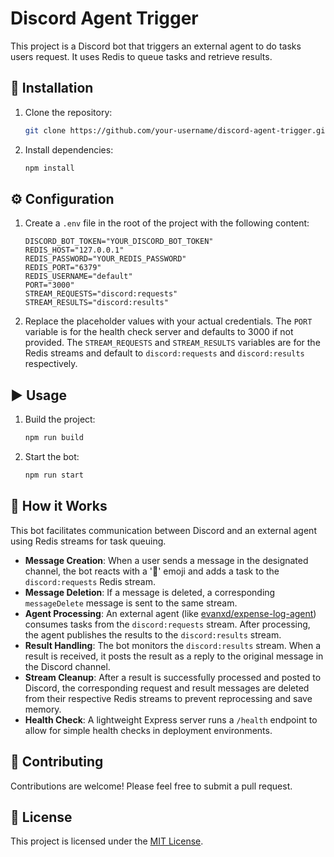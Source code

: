 # Discord Agent Trigger

This project is a Discord bot that triggers an external agent to do tasks users request. It uses Redis to queue tasks and retrieve results.

## 🚀 Installation

1. Clone the repository:
   ```bash
   git clone https://github.com/your-username/discord-agent-trigger.git
   ```
2. Install dependencies:
   ```bash
   npm install
   ```

## ⚙️ Configuration

1. Create a `.env` file in the root of the project with the following content:
   ```
   DISCORD_BOT_TOKEN="YOUR_DISCORD_BOT_TOKEN"
   REDIS_HOST="127.0.0.1"
   REDIS_PASSWORD="YOUR_REDIS_PASSWORD"
   REDIS_PORT="6379"
   REDIS_USERNAME="default"
   PORT="3000"
   STREAM_REQUESTS="discord:requests"
   STREAM_RESULTS="discord:results"
   ```
2. Replace the placeholder values with your actual credentials. The `PORT` variable is for the health check server and defaults to 3000 if not provided. The `STREAM_REQUESTS` and `STREAM_RESULTS` variables are for the Redis streams and default to `discord:requests` and `discord:results` respectively.

## ▶️ Usage

1. Build the project:
   ```bash
   npm run build
   ```
2. Start the bot:
   ```bash
   npm run start
   ```

## 🧠 How it Works

This bot facilitates communication between Discord and an external agent using Redis streams for task queuing.

- **Message Creation**: When a user sends a message in the designated channel, the bot reacts with a '🤖' emoji and adds a task to the `discord:requests` Redis stream.
- **Message Deletion**: If a message is deleted, a corresponding `messageDelete` message is sent to the same stream.
- **Agent Processing**: An external agent (like [evanxd/expense-log-agent][1]) consumes tasks from the `discord:requests` stream. After processing, the agent publishes the results to the `discord:results` stream.
- **Result Handling**: The bot monitors the `discord:results` stream. When a result is received, it posts the result as a reply to the original message in the Discord channel.
- **Stream Cleanup**: After a result is successfully processed and posted to Discord, the corresponding request and result messages are deleted from their respective Redis streams to prevent reprocessing and save memory.
- **Health Check**: A lightweight Express server runs a `/health` endpoint to allow for simple health checks in deployment environments.

## 🙌 Contributing

Contributions are welcome! Please feel free to submit a pull request.

## 📄 License

This project is licensed under the [MIT License](LICENSE).

[1]: https://github.com/evanxd/expense-log-agent
